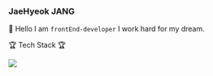 ### JaeHyeok JANG 
👋 Hello I am ``` frontEnd-developer ``` I work hard for my dream. 

:trophy: Tech Stack :trophy:

<img src="https://img.shields.io/badge/JS-FFFFFF?style=flat-square&logo=logoColor=JavaScript&yellow"/></a> 
<!--
**jangjaeH/jangjaeH** is a ✨ _special_ ✨ repository because its `README.md` (this file) appears on your GitHub profile.

Here are some ideas to get you started:

- 🔭 I’m currently working on ...
- 🌱 I’m currently learning ...
- 👯 I’m looking to collaborate on ...
- 🤔 I’m looking for help with ...
- 💬 Ask me about ...
- 📫 How to reach me: ...
- 😄 Pronouns: ...
- ⚡ Fun fact: ...
-->

